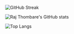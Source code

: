 <!-- ![](https://komarev.com/ghpvc/?username=Raj-Thombare&color=000000) -->

![GitHub Streak](https://github-readme-streak-stats.herokuapp.com/?user=Raj-Thombare&theme=radical&hide_border=true)

![Raj Thombare's GitHub stats](https://github-readme-stats.vercel.app/api?username=Raj-Thombare&show_icons=true&include_all_commits=true&count_private=true&theme=radical&hide_border=true)

![Top Langs](https://github-readme-stats.vercel.app/api/top-langs/?username=Raj-Thombare&langs_count=10&layout=compact&theme=radical&hide_border=true)

<!-- ![Wakatime stats](https://github-readme-stats.vercel.app/api/wakatime?username=rakaa&layout=compact&hide=Text&theme=radical&custom_title=Development%20in%20last%207%20days&hide_border=true) -->

